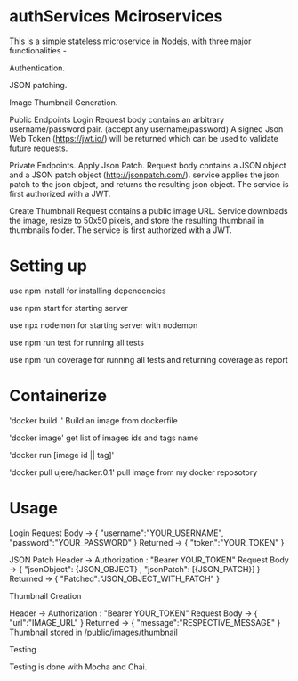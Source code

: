 # authServices Mciroservices

This is a simple stateless microservice in Nodejs, with three major functionalities -

Authentication.

JSON patching.

Image Thumbnail Generation.


Public Endpoints
Login
Request body contains an arbitrary username/password pair. (accept any username/password) A signed Json Web Token (https://jwt.io/) will be returned which can be used to validate future requests.

Private Endpoints.
Apply Json Patch.
Request body contains a JSON object and a JSON patch object (http://jsonpatch.com/). service applies the json patch to the json object, and returns the resulting json object. The service is first authorized with a JWT.

Create Thumbnail
Request contains a public image URL. Service downloads the image, resize to 50x50 pixels, and store the resulting thumbnail in thumbnails folder. The service is first authorized with a JWT.

# Setting up

 use npm install for installing dependencies

 use npm start for starting server

 use npx nodemon for starting server with nodemon

 use npm run test for running all tests

 use npm run coverage for running all tests and returning coverage as report



# Containerize

 'docker build .' Build an image from dockerfile

'docker image'    get list of images ids and tags name

'docker run [image id || tag]'

'docker pull ujere/hacker:0.1'   pull image from my docker reposotory

# Usage
Login
Request Body -> { "username":"YOUR_USERNAME", "password":"YOUR_PASSWORD" }
Returned -> { "token":"YOUR_TOKEN" }

JSON Patch
Header -> Authorization : "Bearer YOUR_TOKEN"
Request Body -> { "jsonObject": {JSON_OBJECT} , "jsonPatch": [{JSON_PATCH}] }
Returned -> { "Patched":"JSON_OBJECT_WITH_PATCH" }

Thumbnail Creation

Header -> Authorization : "Bearer YOUR_TOKEN"
Request Body -> { "url":"IMAGE_URL" }
Returned -> { "message":"RESPECTIVE_MESSAGE" }
Thumbnail stored in /public/images/thumbnail

Testing

Testing is done with Mocha and Chai.
